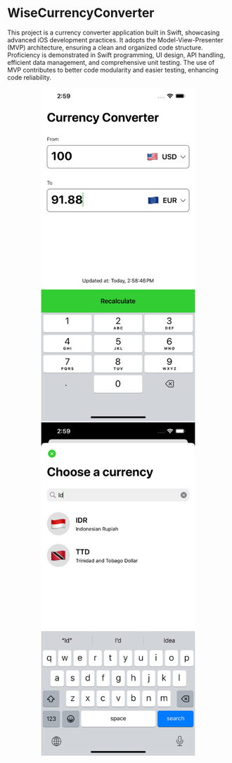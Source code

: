 # WiseCurrencyConverter
This project is a currency converter application built in Swift, showcasing advanced iOS development practices. 
It adopts the Model-View-Presenter (MVP) architecture, ensuring a clean and organized code structure. 
Proficiency is demonstrated in Swift programming, UI design, API handling, efficient data management, and comprehensive unit testing. 
The use of MVP contributes to better code modularity and easier testing, enhancing code reliability.
<p align="center">
  <img src="Screenshots/1.png" width="350" title="screenshot 1">
  <img src="Screenshots/2.png" width="350" title="screenshot 2">
</p>
